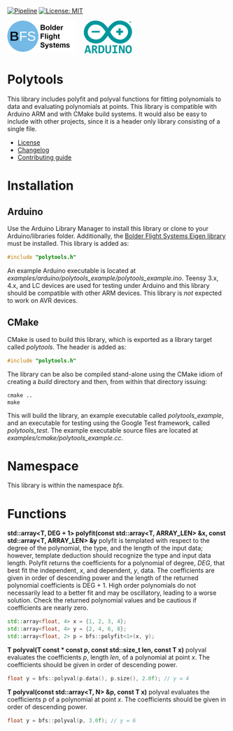 [![Pipeline](https://gitlab.com/bolderflight/software/polytools/badges/main/pipeline.svg)](https://gitlab.com/bolderflight/software/polytools/) [![License: MIT](https://img.shields.io/badge/License-MIT-yellow.svg)](https://opensource.org/licenses/MIT)

![Bolder Flight Systems Logo](img/logo-words_75.png) &nbsp; &nbsp; ![Arduino Logo](img/arduino_logo_75.png)

# Polytools
This library includes polyfit and polyval functions for fitting polynomials to data and evaluating polynomials at points. This library is compatible with Arduino ARM and with CMake build systems. It would also be easy to include with other projects, since it is a header only library consisting of a single file.
   * [License](LICENSE.md)
   * [Changelog](CHANGELOG.md)
   * [Contributing guide](CONTRIBUTING.md)

# Installation

## Arduino
Use the Arduino Library Manager to install this library or clone to your Arduino/libraries folder. Additionally, the [Bolder Flight Systems Eigen library](https://github.com/bolderflight/eigen) must be installed. This library is added as:

```C++
#include "polytools.h"
```

An example Arduino executable is located at *examples/arduino/polytools_example/polytools_example.ino*. Teensy 3.x, 4.x, and LC devices are used for testing under Arduino and this library should be compatible with other ARM devices. This library is *not* expected to work on AVR devices.

## CMake
CMake is used to build this library, which is exported as a library target called *polytools*. The header is added as:

```C++
#include "polytools.h"
```

The library can be also be compiled stand-alone using the CMake idiom of creating a *build* directory and then, from within that directory issuing:

```
cmake ..
make
```

This will build the library, an example executable called *polytools_example*, and an executable for testing using the Google Test framework, called *polytools_test*. The example executable source files are located at *examples/cmake/polytools_example.cc*.

# Namespace
This library is within the namespace *bfs*.

# Functions

**std::array<T, DEG + 1> polyfit(const std::array<T, ARRAY_LEN> &x, const std::array<T, ARRAY_LEN> &y** polyfit is templated with respect to the degree of the polynomial, the type, and the length of the input data; however, template deduction should recognize the type and input data length. Polyfit returns the coefficients for a polynomial of degree, *DEG*, that best fit the independent, *x*, and dependent, *y*, data. The coefficients are given in order of descending power and the length of the returned polynomial coefficients is DEG + 1. High order polynomials do not necessarily lead to a better fit and may be oscillatory, leading to a worse solution. Check the returned polynomial values and be cautious if coefficients are nearly zero.

```C++
std::array<float, 4> x = {1, 2, 3, 4};
std::array<float, 4> y = {2, 4, 6, 8};
std::array<float, 2> p = bfs::polyfit<1>(x, y);
```
**T polyval(T const * const p, const std::size_t len, const T x)** polyval evaluates the coefficients *p*, length *len*, of a polynomial at point *x*. The coefficients should be given in order of descending power.

```C++
float y = bfs::polyval(p.data(), p.size(), 2.0f); // y = 4
```

**T polyval(const std::array<T, N> &p, const T x)** polyval evaluates the coefficients *p* of a polynomial at point *x*. The coefficients should be given in order of descending power.

```C++
float y = bfs::polyval(p, 3.0f); // y = 6
```
